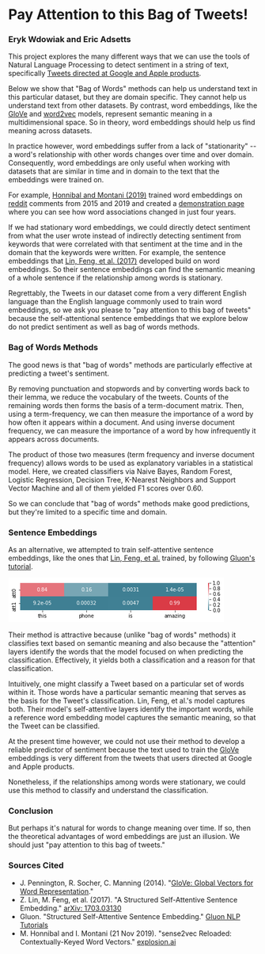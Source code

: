 # Pay Attention to this Bag of Tweets!

### Eryk Wdowiak and Eric Adsetts

This project explores the many different ways that we can use the tools of Natural Language Processing to detect sentiment in a string of text, specifically [Tweets directed at Google and Apple products](https://data.world/crowdflower/brands-and-product-emotions/).

Below we show that "Bag of Words" methods can help us understand text in this particular dataset, but they are domain specific.  They cannot help us understand text from other datasets.  By contrast, word embeddings, like the [GloVe](https://nlp.stanford.edu/projects/glove/) and [word2vec](https://en.wikipedia.org/wiki/Word2vec) models, represent semantic meaning in a multidimensional space.  So in theory, word embeddings should help us find meaning across datasets.

In practice however, word embeddings suffer from a lack of "stationarity" -- a word's relationship with other words changes over time and over domain.  Consequently, word embeddings are only useful when working with datasets that are similar in time and in domain to the text that the embeddings were trained on.

For example, [Honnibal and Montani (2019)](https://explosion.ai/blog/sense2vec-reloaded) trained word embeddings on [reddit](https://www.reddit.com/) comments from 2015 and 2019 and created a [demonstration page](https://explosion.ai/demos/sense2vec) where you can see how word associations changed in just four years.

If we had stationary word embeddings, we could directly detect sentiment from what the user wrote instead of indirectly detecting sentiment from keywords that were correlated with that sentiment at the time and in the domain that the keywords were written.  For example, the sentence embeddings that [Lin, Feng, et al. (2017)](https://arxiv.org/abs/1703.03130) developed build on word embeddings.  So their sentence embeddings can find the semantic meaning of a whole sentence if the relationship among words is stationary.

Regrettably, the Tweets in our dataset come from a very different English language than the English language commonly used to train word embeddings, so we ask you please to "pay attention to this bag of tweets" because the self-attentional sentence embeddings that we explore below do not predict sentiment as well as bag of words methods.


### Bag of Words Methods

The good news is that "bag of words" methods are particularly effective at predicting a tweet's sentiment.

By removing punctuation and stopwords and by converting words back to their lemma, we reduce the vocabulary of the tweets.  Counts of the remaining words then forms the basis of a term-document matrix.  Then, using a term-frequency, we can then measure the importance of a word by how often it appears within a document.  And using inverse document frequency, we can measure the importance of a word by how infrequently it appears across documents.

The product of those two measures (term frequency and inverse document frequency) allows words to be used as explanatory variables in a statistical model.  Here, we created classifiers via Naive Bayes, Random Forest, Logistic Regression, Decision Tree, K-Nearest Neighbors and Support Vector Machine and all of them yielded F1 scores over 0.60.

So we can conclude that "bag of words" methods make good predictions, but they're limited to a specific time and domain.


### Sentence Embeddings

As an alternative, we attempted to train self-attentive sentence embeddings, like the ones that [Lin, Feng, et al.](https://arxiv.org/abs/1703.03130) trained, by following [Gluon's tutorial](https://gluon-nlp.mxnet.io/examples/sentence_embedding/self_attentive_sentence_embedding.html).

![attention layer](attention-layer.png)

Their method is attractive because (unlike "bag of words" methods) it classifies text based on semantic meaning and also because the "attention" layers identify the words that the model focused on when predicting the classification.  Effectively, it yields both a classification and a reason for that classification.

Intuitively, one might classify a Tweet based on a particular set of words within it.  Those words have a particular semantic meaning that serves as the basis for the Tweet's classification.  Lin, Feng, et al.'s model captures both.  Their model's self-attentive layers identify the important words, while a reference word embedding model captures the semantic meaning, so that the Tweet can be classified.

At the present time however, we could not use their method to develop a reliable predictor of sentiment because the text used to train the [GloVe](https://nlp.stanford.edu/projects/glove/) embeddings is very different from the tweets that users directed at Google and Apple products.

Nonetheless, if the relationships among words were stationary, we could use this method to classify and understand the classification.

### Conclusion

But perhaps it's natural for words to change meaning over time.  If so, then the theoretical advantages of word embeddings are just an illusion.  We should just "pay attention to this bag of tweets."


### Sources Cited

* J. Pennington, R. Socher, C. Manning (2014). "[GloVe: Global Vectors for Word Representation](https://nlp.stanford.edu/projects/glove/)."
* Z. Lin, M. Feng, et al. (2017). "A Structured Self-Attentive Sentence Embedding." [arXiv: 1703.03130](https://arxiv.org/abs/1703.03130)
* Gluon. "Structured Self-Attentive Sentence Embedding." [Gluon NLP Tutorials](https://gluon-nlp.mxnet.io/examples/sentence_embedding/self_attentive_sentence_embedding.html)
* M. Honnibal and I. Montani (21 Nov 2019). "sense2vec Reloaded: Contextually-Keyed Word Vectors." [explosion.ai](https://explosion.ai/blog/sense2vec-reloaded)




